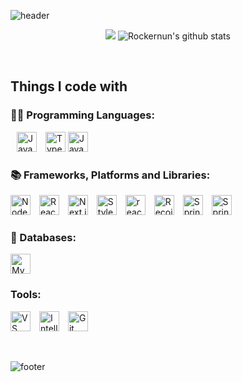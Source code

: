 ![header](https://capsule-render.vercel.app/api?type=waving&color=auto&height=200&section=header&text=👉%20Welcome%20to%20my%20Github!&fontSize=63)

<div align="center">

<!-- 통계 -->
![](https://github-readme-streak-stats.herokuapp.com/?user=Rockernun&theme=radical&center=true)
![Rockernun's github stats](https://github-readme-stats.vercel.app/api?username=Rockernun&show_icons=true&theme=radical)

</div>

&nbsp;


<h2>Things I code with</h2>
<h3>🧑‍💻 Programming Languages:</h3>
<p>
  <img src="https://img.shields.io/badge/-JavaScript-%23F7DF1C?style=flat-square&logo=JavaScript&logoColor=black&labelColor=&style=flat" height="32" alt="JavaScript badge" style="margin-left: 10px;" />
  <img src="https://img.shields.io/badge/-TypeScript-007ACC?style=flat-square&logo=TypeScript&logoColor=black&labelColor=&style=flat" height="32" alt="TypeScript badge" style="margin-left: 10px;" />
  <img src="https://img.shields.io/badge/java-%23ED8B00.svg?style=flat-square&logo=openjdk&logoColor=white&labelColor=&style=flat" height="32" alt="Java badge" />
</p>


<h3>📚 Frameworks, Platforms and Libraries:</h3>
<p>
  <img src="https://img.shields.io/static/v1?message=Node.js&logo=node.js&label=&color=339933&logoColor=white&labelColor=&style=flat" height="32" alt="Node.js badge" style="margin-right: 10px;" />
  <img src="https://img.shields.io/static/v1?message=React.js&logo=react&label=&color=black&logoColor=61DAFB&labelColor=&style=flat" height="32" alt="React.js badge" style="margin-right: 10px;" />
  <img src="https://img.shields.io/badge/NextJS-white?style=flat-square&logo=next.js&logoColor=black&labelColor=&style=flat" height="32" alt="Next.js badge" style="margin-right: 10px;" />
  <img src="https://img.shields.io/badge/-Styled_Components-db7092?style=flat-square&logo=styled-components&logoColor=white&labelColor=&style=flat" height="32" alt="Styled Components badge" style="margin-right: 10px;" />
  <img src="https://img.shields.io/badge/-React Query-FF4154?style=flat-square&logo=react query&logoColor=white&labelColor=&style=flat" height="32" alt="react-query badge" style="margin-right: 10px;" />
  <img src="https://img.shields.io/badge/-Recoil-0064FF?style=flat-square&logo=recoil&logoColor=white&labelColor=&style=flat" height="32" alt="Recoil badge" style="margin-right: 10px;" />
  <img src="https://img.shields.io/badge/Spring-6DB33F?style=flat-square&logo=Spring&logoColor=white&labelColor=&style=flat" height="32" alt="Spring badge" style="margin-right: 10px;" />
   <img src="https://img.shields.io/badge/SpringBoot-6DB33F?style=flat-square&logo=springboot&logoColor=white&labelColor=&style=flat" height="32" alt="SpringBoot badge" style="margin-right: 10px;" />
</p>


<h3>💾 Databases:</h3>
<p>
  <img src="https://img.shields.io/static/v1?message=MySQL&logo=mysql&label=&color=4479A1&logoColor=white&labelColor=&style=flat" height="32" alt="MySQL badge" style="margin-right: 10px;" />
</p>


<h3>Tools:</h3>
<p>
  <img src="https://img.shields.io/static/v1?message=VS+Code&logo=visual-studio-code&label=&color=007ACC&logoColor=white&labelColor=&style=flat" height="32" alt="VS Code badge" style="margin-right: 10px;" />
  <img src="https://img.shields.io/badge/IntelliJ-000000?style=flat-square&logo=intellijidea&label=&color=FF1493&logoColor=white&labelColor=&style=flat" height="32" alt="Intellij badge" style="margin-right: 10px;" />
  <img src="https://img.shields.io/static/v1?message=Git&logo=git&label=&color=F05032&logoColor=white&labelColor=&style=flat" height="32" alt="Git badge" style="margin-right: 10px;" />
</p>



<br/>

![footer](https://capsule-render.vercel.app/api?type=waving&color=auto&height=100&section=footer)
